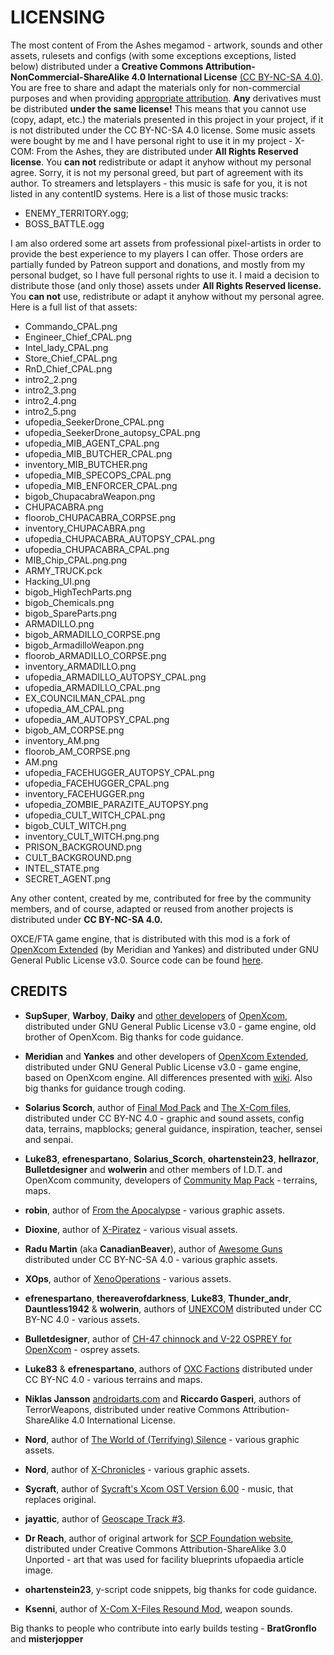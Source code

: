 # LICENSING

The most content of From the Ashes megamod - artwork, sounds and other assets, rulesets and configs (with some exceptions exceptions, listed below) distributed under a **Creative Commons Attribution-NonCommercial-ShareAlike 4.0 International License** [(CC BY-NC-SA 4.0)](http://creativecommons.org/licenses/by-nc-sa/4.0/). You are free to share and adapt the materials only for non-commercial purposes and when providing [appropriate attribution](https://wiki.creativecommons.org/wiki/License_Versions#Detailed_attribution_comparison_chart). **Any** derivatives must be distributed **under the same license!** This means that you cannot use (copy, adapt, etc.) the materials presented in this project in your project, if it is not distributed under the CC BY-NC-SA 4.0 license.
Some music assets were bought by me and I have personal right to use it in my project - X-COM: From the Ashes, they are distributed under **All Rights Reserved license**. You **can not** redistribute or adapt it anyhow without my personal agree. Sorry, it is not my personal greed, but part of agreement with its author. To streamers and letsplayers - this music is safe for you, it is not listed in any contentID systems.
Here is a list of those music tracks:

* ENEMY_TERRITORY.ogg;
* BOSS_BATTLE.ogg

I am also ordered some art assets from professional pixel-artists in order to provide the best experience to my players I can offer. Those orders are partially funded by Patreon support and donations, and mostly from my personal budget, so I have full personal rights to use it. I maid a decision to distribute those (and only those) assets under **All Rights Reserved license.** You **can not** use, redistribute or adapt it anyhow without my personal agree.
Here is a full list of that assets:

* Commando_CPAL.png
* Engineer_Chief_CPAL.png
* Intel_lady_CPAL.png
* Store_Chief_CPAL.png
* RnD_Chief_CPAL.png
* intro2_2.png
* intro2_3.png
* intro2_4.png
* intro2_5.png
* ufopedia_SeekerDrone_CPAL.png
* ufopedia_SeekerDrone_autopsy_CPAL.png
* ufopedia_MIB_AGENT_CPAL.png
* ufopedia_MIB_BUTCHER_CPAL.png
* inventory_MIB_BUTCHER.png
* ufopedia_MIB_SPECOPS_CPAL.png
* ufopedia_MIB_ENFORCER_CPAL.png
* bigob_ChupacabraWeapon.png
* CHUPACABRA.png
* floorob_CHUPACABRA_CORPSE.png
* inventory_CHUPACABRA.png
* ufopedia_CHUPACABRA_AUTOPSY_CPAL.png
* ufopedia_CHUPACABRA_CPAL.png
* MIB_Chip_CPAL.png.png
* ARMY_TRUCK.pck
* Hacking_UI.png
* bigob_HighTechParts.png
* bigob_Chemicals.png
* bigob_SpareParts.png
* ARMADILLO.png
* bigob_ARMADILLO_CORPSE.png
* bigob_ArmadilloWeapon.png
* floorob_ARMADILLO_CORPSE.png
* inventory_ARMADILLO.png
* ufopedia_ARMADILLO_AUTOPSY_CPAL.png
* ufopedia_ARMADILLO_CPAL.png
* EX_COUNCILMAN_CPAL.png
* ufopedia_AM_CPAL.png
* ufopedia_AM_AUTOPSY_CPAL.png
* bigob_AM_CORPSE.png
* inventory_AM.png
* floorob_AM_CORPSE.png
* AM.png
* ufopedia_FACEHUGGER_AUTOPSY_CPAL.png
* ufopedia_FACEHUGGER_CPAL.png
* inventory_FACEHUGGER.png
* ufopedia_ZOMBIE_PARAZITE_AUTOPSY.png
* ufopedia_CULT_WITCH_CPAL.png
* bigob_CULT_WITCH.png
* inventory_CULT_WITCH.png.png
* PRISON_BACKGROUND.png
* CULT_BACKGROUND.png
* INTEL_STATE.png
* SECRET_AGENT.png

Any other content, created by me, contributed for free by the community members, and of course, adapted or reused from another projects is distributed under **CC BY-NC-SA 4.0.**

OXCE/FTA game engine, that is distributed with this mod is a fork of [OpenXcom Extended](https://openxcom.mod.io/openxcom-extended) (by Meridian and Yankes) and distributed under GNU General Public License v3.0. Source code can be found [here](https://github.com/Finnik723/OpenXcom_FTA).

## CREDITS

* **SupSuper**, **Warboy**, **Daiky** and [other developers](https://www.ufopaedia.org/index.php/Credits_(OpenXcom)) of [OpenXcom](https://openxcom.org/), distributed under GNU General Public License v3.0 - game engine, old brother of OpenXcom. Big thanks for code guidance.

* **Meridian** and **Yankes** and other developers of [OpenXcom Extended](https://openxcom.mod.io/openxcom-extended), distributed under GNU General Public License v3.0 - game engine, based on OpenXcom engine. All differences presented with [wiki](https://github.com/723Studio/OpenXcom_FTA/wiki). Also big thanks for guidance trough coding.

* **Solarius Scorch**, author of [Final Mod Pack](https://openxcom.mod.io/final-mod-pack) and [The X-Com files](https://openxcom.mod.io/the-x-com-files), distributed under CC BY-NC 4.0 - graphic and sound assets, config data, terrains, mapblocks; general guidance, inspiration, teacher, sensei and senpai.

* **Luke83**, **efrenespartano**, **Solarius_Scorch**, **ohartenstein23**, **hellrazor**, **Bulletdesigner** and **wolwerin** and other members of I.D.T. and OpenXcom community, developers of [Community Map Pack](https://openxcom.mod.io/community-map-pack) - terrains, maps.

* **robin**, author of [From the Apocalypse](https://openxcom.org/forum/index.php/topic,3319.0.html) - various graphic assets.

* **Dioxine**, author of [X-Piratez](https://www.moddb.com/mods/x-piratez) - various visual assets.

* **Radu Martin** (aka **CanadianBeaver**), author of [Awesome Guns](http://devbian.ca/AwesomeGuns/) distributed under CC BY-NC-SA 4.0 - various graphic assets.

* **XOps**, author of [XenoOperations](https://openxcom.org/forum/index.php/topic,2913.0.html) - various assets.

* **efrenespartano**, **thereaverofdarkness**, **Luke83**, **Thunder_andr**, **Dauntless1942** & **wolwerin**, authors of [UNEXCOM](https://openxcom.mod.io/unexcom) distributed under CC BY-NC 4.0 - various assets.

* **Bulletdesigner**, author of [CH-47 chinnock and V-22 OSPREY for OpenXcom](https://openxcom.mod.io/ch-47-chinnock-and-v-22-osprey) - osprey assets.

* **Luke83** & **efrenespartano**, authors of [OXC Factions](https://openxcom.mod.io/oxc-factions) distributed under CC BY-NC 4.0 - various terrains and maps.

* **Niklas Jansson** [androidarts.com](http://androidarts.com/) and **Riccardo Gasperi**, authors of TerrorWeapons, distributed under reative Commons Attribution-ShareAlike 4.0 International License.

* **Nord**, author of [The World of (Terrifying) Silence](https://openxcom.mod.io/the-world-of-terrifying-silence) - various graphic assets.

* **Nord**, author of [X-Chronicles](https://openxcom.org/forum/index.php/topic,6792.0.html) - various graphic assets.

* **Sycraft**, author of [Sycraft's Xcom OST Version 6.00](http://sycraft.org/content/audio/xcom.shtml) - music, that replaces original.

* **jayattic**, author of [Geoscape Track #3](http://stallone.gfxile.net/music/Geoscape.mp3).

* **Dr Reach**, author of original artwork for [SCP Foundation website](http://www.scp-wiki.net/reach-s-blueprint-folder), distributed under Creative Commons Attribution-ShareAlike 3.0 Unported - art that was used for facility blueprints ufopaedia article image.

* **ohartenstein23**, y-script code snippets, big thanks for code guidance.

* **Ksenni**, author of [X-Com X-Files Resound Mod](https://openxcom.org/forum/index.php/topic,8870.0.html), weapon sounds.

Big thanks to people who contribute into early builds testing - **BratGronflo** and **misterjopper**
